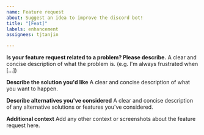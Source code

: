 ```yaml
---
name: Feature request
about: Suggest an idea to improve the discord bot!
title: "[Feat]"
labels: enhancement
assignees: tjtanjin

---
```


**Is your feature request related to a problem? Please describe.**
A clear and concise description of what the problem is. (e.g. I'm always frustrated when [...])

**Describe the solution you'd like**
A clear and concise description of what you want to happen.

**Describe alternatives you've considered**
A clear and concise description of any alternative solutions or features you've considered.

**Additional context**
Add any other context or screenshots about the feature request here.
